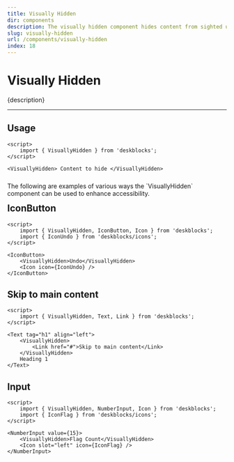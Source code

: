 ```yaml
---
title: Visually Hidden
dir: components
description: The visually hidden component hides content from sighted users while keeping it accessible to screen readers, ensuring inclusivity.
slug: visually-hidden
url: /components/visually-hidden
index: 18
---
```


<script>
  import 'deskblocks/globalStyles';
	import Info from '$lib/components/Info.svelte';
</script>

# Visually Hidden

{description}

---

## Usage

```svelte example hideToolbar
<script>
	import { VisuallyHidden } from 'deskblocks';
</script>

<VisuallyHidden> Content to hide </VisuallyHidden>
```

<p style="margin-top: 1.5rem; margin-bottom: -1rem;">
  The following are examples of various ways the `VisuallyHidden` component can be used to enhance accessibility.
<p>

## IconButton

```svelte example hideScript hideToolbar
<script>
	import { VisuallyHidden, IconButton, Icon } from 'deskblocks';
	import { IconUndo } from 'deskblocks/icons';
</script>

<IconButton>
	<VisuallyHidden>Undo</VisuallyHidden>
	<Icon icon={IconUndo} />
</IconButton>
```

## Skip to main content

```svelte example hideScript hideToolbar
<script>
	import { VisuallyHidden, Text, Link } from 'deskblocks';
</script>

<Text tag="h1" align="left">
	<VisuallyHidden>
		<Link href="#">Skip to main content</Link>
	</VisuallyHidden>
	Heading 1
</Text>
```

## Input

```svelte example hideScript hideToolbar
<script>
	import { VisuallyHidden, NumberInput, Icon } from 'deskblocks';
	import { IconFlag } from 'deskblocks/icons';
</script>

<NumberInput value={15}>
	<VisuallyHidden>Flag Count</VisuallyHidden>
	<Icon slot="left" icon={IconFlag} />
</NumberInput>
```
